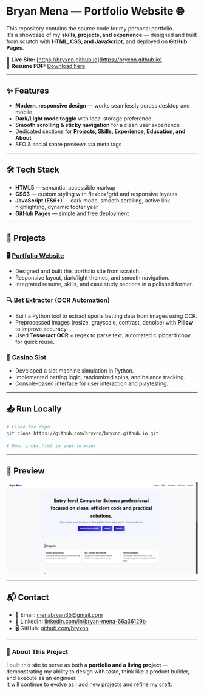 # Bryan Mena — Portfolio Website 🌐

This repository contains the source code for my personal portfolio.  
It’s a showcase of my **skills, projects, and experience** — designed and built from scratch with **HTML, CSS, and JavaScript**, and deployed on **GitHub Pages**.

🔗 **Live Site:** [https://bryxnn.github.io](https://bryxnn.github.io)  
📄 **Resume PDF:** [Download here](resume.pdf)  

---

## ✨ Features
- **Modern, responsive design** — works seamlessly across desktop and mobile
- **Dark/Light mode toggle** with local storage preference
- **Smooth scrolling & sticky navigation** for a clean user experience
- Dedicated sections for **Projects, Skills, Experience, Education, and About**
- SEO & social share previews via meta tags

---

## 🛠️ Tech Stack
- **HTML5** — semantic, accessible markup
- **CSS3** — custom styling with flexbox/grid and responsive layouts
- **JavaScript (ES6+)** — dark mode, smooth scrolling, active link highlighting, dynamic footer year
- **GitHub Pages** — simple and free deployment

---

## 🚀 Projects

### 🖥️ [Portfolio Website](https://github.com/bryxnn/bryxnn.github.io)
- Designed and built this portfolio site from scratch.
- Responsive layout, dark/light themes, and smooth navigation.
- Integrated resume, skills, and case study sections in a polished format.

### 🔍 Bet Extractor (OCR Automation)
- Built a Python tool to extract sports betting data from images using OCR.
- Preprocessed images (resize, grayscale, contrast, denoise) with **Pillow** to improve accuracy.
- Used **Tesseract OCR** + regex to parse text, automated clipboard copy for quick reuse.

### 🎰 [Casino Slot](https://github.com/bryxnn/CasinoSlot)
- Developed a slot machine simulation in Python.
- Implemented betting logic, randomized spins, and balance tracking.
- Console-based interface for user interaction and playtesting.

---

## 📥 Run Locally
```bash
# Clone the repo
git clone https://github.com/bryxnn/bryxnn.github.io.git

# Open index.html in your browser
```

---

## 📸 Preview
![Portfolio Screenshot](screenshot.png)

---

## 📬 Contact
- 📧 Email: [menabryan35@gmail.com](mailto:menabryan35@gmail.com)  
- 💼 LinkedIn: [linkedin.com/in/bryan-mena-66a36129b](https://www.linkedin.com/in/bryan-mena-66a36129b/)  
- 🖥️ GitHub: [github.com/bryxnn](https://github.com/bryxnn)  

---

### 📝 About This Project
I built this site to serve as both a **portfolio and a living project** — demonstrating my ability to design with taste, think like a product builder, and execute as an engineer.  
It will continue to evolve as I add new projects and refine my craft.
